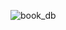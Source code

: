 ![book_db](https://github.com/amir-fatyhow/book-backend/assets/100147741/8e52c8c8-4456-4a5b-9459-9742ada2ab0b)
